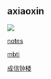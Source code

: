 axiaoxin
----------------

![](https://github-readme-stats.vercel.app/api?username=axiaoxin&show_icons=true)


[notes](https://github.com/axiaoxin/axiaoxin/issues)

[mbti](http://mbti.axiaoxin.com)

[成信钟楼](http://weibo.com/cuitclock)
